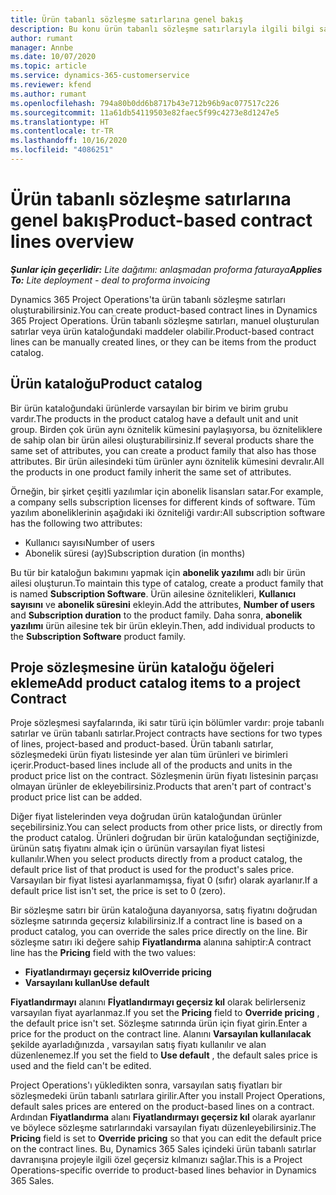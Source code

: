 ```yaml
---
title: Ürün tabanlı sözleşme satırlarına genel bakış
description: Bu konu ürün tabanlı sözleşme satırlarıyla ilgili bilgi sağlar.
author: rumant
manager: Annbe
ms.date: 10/07/2020
ms.topic: article
ms.service: dynamics-365-customerservice
ms.reviewer: kfend
ms.author: rumant
ms.openlocfilehash: 794a80b0dd6b8717b43e712b96b9ac077517c226
ms.sourcegitcommit: 11a61db54119503e82faec5f99c4273e8d1247e5
ms.translationtype: HT
ms.contentlocale: tr-TR
ms.lasthandoff: 10/16/2020
ms.locfileid: "4086251"
---
```

# <a name="product-based-contract-lines-overview"></a><span data-ttu-id="aca37-103">Ürün tabanlı sözleşme satırlarına genel bakış</span><span class="sxs-lookup"><span data-stu-id="aca37-103">Product-based contract lines overview</span></span>

<span data-ttu-id="aca37-104">_**Şunlar için geçerlidir:** Lite dağıtımı: anlaşmadan proforma faturaya_</span><span class="sxs-lookup"><span data-stu-id="aca37-104">_**Applies To:** Lite deployment - deal to proforma invoicing_</span></span>

<span data-ttu-id="aca37-105">Dynamics 365 Project Operations'ta ürün tabanlı sözleşme satırları oluşturabilirsiniz.</span><span class="sxs-lookup"><span data-stu-id="aca37-105">You can create product-based contract lines in Dynamics 365 Project Operations.</span></span> <span data-ttu-id="aca37-106">Ürün tabanlı sözleşme satırları, manuel oluşturulan satırlar veya ürün kataloğundaki maddeler olabilir.</span><span class="sxs-lookup"><span data-stu-id="aca37-106">Product-based contract lines can be manually created lines, or they can be items from the product catalog.</span></span>

## <a name="product-catalog"></a><span data-ttu-id="aca37-107">Ürün kataloğu</span><span class="sxs-lookup"><span data-stu-id="aca37-107">Product catalog</span></span>

<span data-ttu-id="aca37-108">Bir ürün kataloğundaki ürünlerde varsayılan bir birim ve birim grubu vardır.</span><span class="sxs-lookup"><span data-stu-id="aca37-108">The products in the product catalog have a default unit and unit group.</span></span> <span data-ttu-id="aca37-109">Birden çok ürün aynı öznitelik kümesini paylaşıyorsa, bu özniteliklere de sahip olan bir ürün ailesi oluşturabilirsiniz.</span><span class="sxs-lookup"><span data-stu-id="aca37-109">If several products share the same set of attributes, you can create a product family that also has those attributes.</span></span> <span data-ttu-id="aca37-110">Bir ürün ailesindeki tüm ürünler aynı öznitelik kümesini devralır.</span><span class="sxs-lookup"><span data-stu-id="aca37-110">All the products in one product family inherit the same set of attributes.</span></span>

<span data-ttu-id="aca37-111">Örneğin, bir şirket çeşitli yazılımlar için abonelik lisansları satar.</span><span class="sxs-lookup"><span data-stu-id="aca37-111">For example, a company sells subscription licenses for different kinds of software.</span></span> <span data-ttu-id="aca37-112">Tüm yazılım aboneliklerinin aşağıdaki iki özniteliği vardır:</span><span class="sxs-lookup"><span data-stu-id="aca37-112">All subscription software has the following two attributes:</span></span>

- <span data-ttu-id="aca37-113">Kullanıcı sayısı</span><span class="sxs-lookup"><span data-stu-id="aca37-113">Number of users</span></span>
- <span data-ttu-id="aca37-114">Abonelik süresi (ay)</span><span class="sxs-lookup"><span data-stu-id="aca37-114">Subscription duration (in months)</span></span>

<span data-ttu-id="aca37-115">Bu tür bir kataloğun bakımını yapmak için **abonelik yazılımı** adlı bir ürün ailesi oluşturun.</span><span class="sxs-lookup"><span data-stu-id="aca37-115">To maintain this type of catalog, create a product family that is named **Subscription Software**.</span></span> <span data-ttu-id="aca37-116">Ürün ailesine öznitelikleri, **Kullanıcı sayısını** ve **abonelik süresini** ekleyin.</span><span class="sxs-lookup"><span data-stu-id="aca37-116">Add the attributes, **Number of users** and **Subscription duration** to the product family.</span></span> <span data-ttu-id="aca37-117">Daha sonra, **abonelik yazılımı** ürün ailesine tek bir ürün ekleyin.</span><span class="sxs-lookup"><span data-stu-id="aca37-117">Then, add individual products to the **Subscription Software** product family.</span></span>

## <a name="add-product-catalog-items-to-a-project-contract"></a><span data-ttu-id="aca37-118">Proje sözleşmesine ürün kataloğu öğeleri ekleme</span><span class="sxs-lookup"><span data-stu-id="aca37-118">Add product catalog items to a project Contract</span></span>

<span data-ttu-id="aca37-119">Proje sözleşmesi sayfalarında, iki satır türü için bölümler vardır: proje tabanlı satırlar ve ürün tabanlı satırlar.</span><span class="sxs-lookup"><span data-stu-id="aca37-119">Project contracts have sections for two types of lines, project-based and product-based.</span></span> <span data-ttu-id="aca37-120">Ürün tabanlı satırlar, sözleşmedeki ürün fiyatı listesinde yer alan tüm ürünleri ve birimleri içerir.</span><span class="sxs-lookup"><span data-stu-id="aca37-120">Product-based lines include all of the products and units in the product price list on the contract.</span></span> <span data-ttu-id="aca37-121">Sözleşmenin ürün fiyatı listesinin parçası olmayan ürünler de ekleyebilirsiniz.</span><span class="sxs-lookup"><span data-stu-id="aca37-121">Products that aren't part of contract's product price list can be added.</span></span>

<span data-ttu-id="aca37-122">Diğer fiyat listelerinden veya doğrudan ürün kataloğundan ürünler seçebilirsiniz.</span><span class="sxs-lookup"><span data-stu-id="aca37-122">You can select products from other price lists, or directly from the product catalog.</span></span> <span data-ttu-id="aca37-123">Ürünleri doğrudan bir ürün kataloğundan seçtiğinizde, ürünün satış fiyatını almak için o ürünün varsayılan fiyat listesi kullanılır.</span><span class="sxs-lookup"><span data-stu-id="aca37-123">When you select products directly from a product catalog, the default price list of that product is used for the product's sales price.</span></span> <span data-ttu-id="aca37-124">Varsayılan bir fiyat listesi ayarlanmamışsa, fiyat 0 (sıfır) olarak ayarlanır.</span><span class="sxs-lookup"><span data-stu-id="aca37-124">If a default price list isn't set, the price is set to 0 (zero).</span></span>

<span data-ttu-id="aca37-125">Bir sözleşme satırı bir ürün kataloğuna dayanıyorsa, satış fiyatını doğrudan sözleşme satırında geçersiz kılabilirsiniz.</span><span class="sxs-lookup"><span data-stu-id="aca37-125">If a contract line is based on a product catalog, you can override the sales price directly on the line.</span></span> <span data-ttu-id="aca37-126">Bir sözleşme satırı iki değere sahip **Fiyatlandırma** alanına sahiptir:</span><span class="sxs-lookup"><span data-stu-id="aca37-126">A contract line has the **Pricing** field with the two values:</span></span>

- <span data-ttu-id="aca37-127">**Fiyatlandırmayı geçersiz kıl**</span><span class="sxs-lookup"><span data-stu-id="aca37-127">**Override pricing**</span></span>
- <span data-ttu-id="aca37-128">**Varsayılanı kullan**</span><span class="sxs-lookup"><span data-stu-id="aca37-128">**Use default**</span></span>

<span data-ttu-id="aca37-129">**Fiyatlandırmayı** alanını **Fİyatlandırmayı geçersiz kıl** olarak belirlerseniz varsayılan fiyat ayarlanmaz.</span><span class="sxs-lookup"><span data-stu-id="aca37-129">If you set the **Pricing** field to **Override pricing** , the default price isn't set.</span></span> <span data-ttu-id="aca37-130">Sözleşme satırında ürün için fiyat girin.</span><span class="sxs-lookup"><span data-stu-id="aca37-130">Enter a price for the product on the contract line.</span></span> <span data-ttu-id="aca37-131">Alanını **Varsayılan kullanılacak** şekilde ayarladığınızda , varsayılan satış fiyatı kullanılır ve alan düzenlenemez.</span><span class="sxs-lookup"><span data-stu-id="aca37-131">If you set the field to **Use default** , the default sales price is used and the field can't be edited.</span></span>

<span data-ttu-id="aca37-132">Project Operations'ı yükledikten sonra, varsayılan satış fiyatları bir sözleşmedeki ürün tabanlı satırlara girilir.</span><span class="sxs-lookup"><span data-stu-id="aca37-132">After you install Project Operations, default sales prices are entered on the product-based lines on a contract.</span></span> <span data-ttu-id="aca37-133">Ardından **Fiyatlandırma** alanı **Fiyatlandırmayı geçersiz kıl** olarak ayarlanır ve böylece sözleşme satırlarındaki varsayılan fiyatı düzenleyebilirsiniz.</span><span class="sxs-lookup"><span data-stu-id="aca37-133">The **Pricing** field is set to **Override pricing** so that you can edit the default price on the contract lines.</span></span> <span data-ttu-id="aca37-134">Bu, Dynamics 365 Sales içindeki ürün tabanlı satırlar davranışına projeyle ilgili özel geçersiz kılmanızı sağlar.</span><span class="sxs-lookup"><span data-stu-id="aca37-134">This is a Project Operations-specific override to product-based lines behavior in Dynamics 365 Sales.</span></span>
